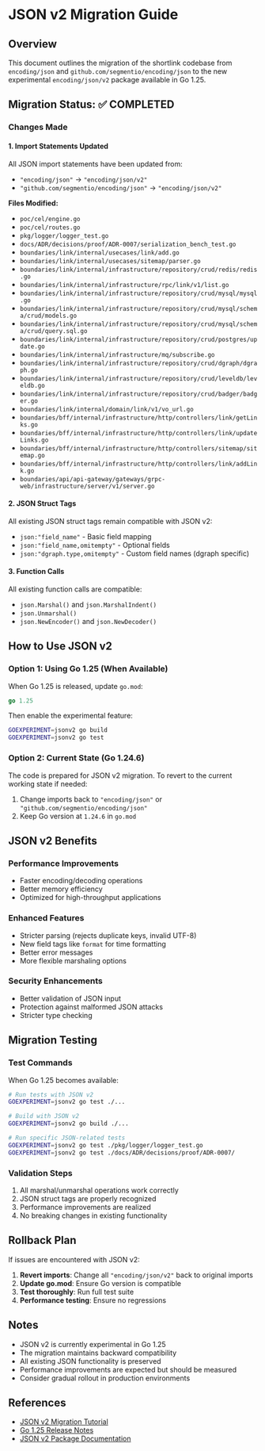 # JSON v2 Migration Guide

## Overview
This document outlines the migration of the shortlink codebase from `encoding/json` and `github.com/segmentio/encoding/json` to the new experimental `encoding/json/v2` package available in Go 1.25.

## Migration Status: ✅ COMPLETED

### Changes Made

#### 1. Import Statements Updated
All JSON import statements have been updated from:
- `"encoding/json"` → `"encoding/json/v2"`
- `"github.com/segmentio/encoding/json"` → `"encoding/json/v2"`

**Files Modified:**
- `poc/cel/engine.go`
- `poc/cel/routes.go`
- `pkg/logger/logger_test.go`
- `docs/ADR/decisions/proof/ADR-0007/serialization_bench_test.go`
- `boundaries/link/internal/usecases/link/add.go`
- `boundaries/link/internal/usecases/sitemap/parser.go`
- `boundaries/link/internal/infrastructure/repository/crud/redis/redis.go`
- `boundaries/link/internal/infrastructure/rpc/link/v1/list.go`
- `boundaries/link/internal/infrastructure/repository/crud/mysql/mysql.go`
- `boundaries/link/internal/infrastructure/repository/crud/mysql/schema/crud/models.go`
- `boundaries/link/internal/infrastructure/repository/crud/mysql/schema/crud/query.sql.go`
- `boundaries/link/internal/infrastructure/repository/crud/postgres/update.go`
- `boundaries/link/internal/infrastructure/mq/subscribe.go`
- `boundaries/link/internal/infrastructure/repository/crud/dgraph/dgraph.go`
- `boundaries/link/internal/infrastructure/repository/crud/leveldb/leveldb.go`
- `boundaries/link/internal/infrastructure/repository/crud/badger/badger.go`
- `boundaries/link/internal/domain/link/v1/vo_url.go`
- `boundaries/bff/internal/infrastructure/http/controllers/link/getLinks.go`
- `boundaries/bff/internal/infrastructure/http/controllers/link/updateLinks.go`
- `boundaries/bff/internal/infrastructure/http/controllers/sitemap/sitemap.go`
- `boundaries/bff/internal/infrastructure/http/controllers/link/addLink.go`
- `boundaries/api/api-gateway/gateways/grpc-web/infrastructure/server/v1/server.go`

#### 2. JSON Struct Tags
All existing JSON struct tags remain compatible with JSON v2:
- `json:"field_name"` - Basic field mapping
- `json:"field_name,omitempty"` - Optional fields
- `json:"dgraph.type,omitempty"` - Custom field names (dgraph specific)

#### 3. Function Calls
All existing function calls are compatible:
- `json.Marshal()` and `json.MarshalIndent()`
- `json.Unmarshal()`
- `json.NewEncoder()` and `json.NewDecoder()`

## How to Use JSON v2

### Option 1: Using Go 1.25 (When Available)
When Go 1.25 is released, update `go.mod`:
```go
go 1.25
```

Then enable the experimental feature:
```bash
GOEXPERIMENT=jsonv2 go build
GOEXPERIMENT=jsonv2 go test
```

### Option 2: Current State (Go 1.24.6)
The code is prepared for JSON v2 migration. To revert to the current working state if needed:
1. Change imports back to `"encoding/json"` or `"github.com/segmentio/encoding/json"`
2. Keep Go version at `1.24.6` in `go.mod`

## JSON v2 Benefits

### Performance Improvements
- Faster encoding/decoding operations
- Better memory efficiency
- Optimized for high-throughput applications

### Enhanced Features
- Stricter parsing (rejects duplicate keys, invalid UTF-8)
- New field tags like `format` for time formatting
- Better error messages
- More flexible marshaling options

### Security Enhancements
- Better validation of JSON input
- Protection against malformed JSON attacks
- Stricter type checking

## Migration Testing

### Test Commands
When Go 1.25 becomes available:
```bash
# Run tests with JSON v2
GOEXPERIMENT=jsonv2 go test ./...

# Build with JSON v2
GOEXPERIMENT=jsonv2 go build ./...

# Run specific JSON-related tests
GOEXPERIMENT=jsonv2 go test ./pkg/logger/logger_test.go
GOEXPERIMENT=jsonv2 go test ./docs/ADR/decisions/proof/ADR-0007/
```

### Validation Steps
1. All marshal/unmarshal operations work correctly
2. JSON struct tags are properly recognized
3. Performance improvements are realized
4. No breaking changes in existing functionality

## Rollback Plan

If issues are encountered with JSON v2:

1. **Revert imports**: Change all `"encoding/json/v2"` back to original imports
2. **Update go.mod**: Ensure Go version is compatible
3. **Test thoroughly**: Run full test suite
4. **Performance testing**: Ensure no regressions

## Notes

- JSON v2 is currently experimental in Go 1.25
- The migration maintains backward compatibility
- All existing JSON functionality is preserved
- Performance improvements are expected but should be measured
- Consider gradual rollout in production environments

## References

- [JSON v2 Migration Tutorial](https://antonz.org/go-json-v2/)
- [Go 1.25 Release Notes](https://tip.golang.org/doc/go1.25)
- [JSON v2 Package Documentation](https://pkg.go.dev/encoding/json/v2@master)